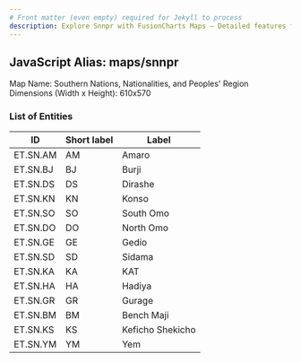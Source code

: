 ```yaml
---
# Front matter (even empty) required for Jekyll to process
description: Explore Snnpr with FusionCharts Maps – Detailed features for seamless integration. Try now & enhance your data visualization today! 
---
```


## JavaScript Alias: maps/snnpr

Map Name: Southern Nations, Nationalities, and Peoples' Region
Dimensions (Width x Height): 610x570





### List of Entities

ID | Short label | Label
---|---|---|
ET.SN.AM|AM|Amaro
ET.SN.BJ|BJ|Burji
ET.SN.DS|DS|Dirashe
ET.SN.KN|KN|Konso
ET.SN.SO|SO|South Omo
ET.SN.DO|DO|North Omo
ET.SN.GE|GE|Gedio
ET.SN.SD|SD|Sidama
ET.SN.KA|KA|KAT
ET.SN.HA|HA|Hadiya
ET.SN.GR|GR|Gurage
ET.SN.BM|BM|Bench Maji
ET.SN.KS|KS|Keficho Shekicho
ET.SN.YM|YM|Yem